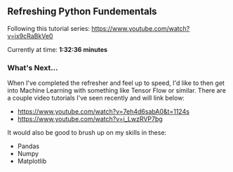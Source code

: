 Refreshing Python Fundementals
------------------------------

Following this tutorial series: https://www.youtube.com/watch?v=ix9cRaBkVe0

Currently at time: **1:32:36 minutes**




### What's Next...

When I've completed the refresher and feel up to speed, I'd like to then get into Machine
Learning with something like Tensor Flow or similar. There are a couple video tutorials I've
seen recently and will link below:
- https://www.youtube.com/watch?v=7eh4d6sabA0&t=1124s
- https://www.youtube.com/watch?v=i_LwzRVP7bg

It would also be good to brush up on my skills in these:
- Pandas
- Numpy
- Matplotlib